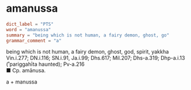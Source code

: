 # amanussa

``` toml
dict_label = "PTS"
word = "amanussa"
summary = "being which is not human, a fairy demon, ghost, go"
grammar_comment = "a"
```

being which is not human, a fairy demon, ghost, god, spirit, yakkha Vin.i.277; DN.i.116; SN.i.91, Ja.i.99; Dhs.617; Mil.207; Dhs\-a.319; Dhp\-a.i.13 (˚pariggahīta haunted); Pv\-a.216  
■ Cp. amānusa.

a \+ manussa

